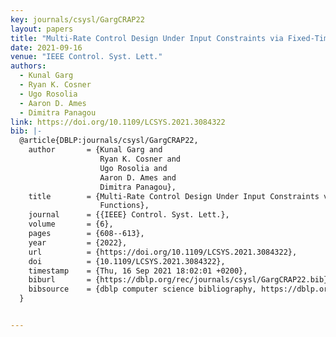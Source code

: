```yaml
---
key: journals/csysl/GargCRAP22
layout: papers
title: "Multi-Rate Control Design Under Input Constraints via Fixed-Time Barrier Functions."
date: 2021-09-16
venue: "IEEE Control. Syst. Lett."
authors:
  - Kunal Garg
  - Ryan K. Cosner
  - Ugo Rosolia
  - Aaron D. Ames
  - Dimitra Panagou
link: https://doi.org/10.1109/LCSYS.2021.3084322
bib: |-
  @article{DBLP:journals/csysl/GargCRAP22,
    author       = {Kunal Garg and
                    Ryan K. Cosner and
                    Ugo Rosolia and
                    Aaron D. Ames and
                    Dimitra Panagou},
    title        = {Multi-Rate Control Design Under Input Constraints via Fixed-Time Barrier
                    Functions},
    journal      = {{IEEE} Control. Syst. Lett.},
    volume       = {6},
    pages        = {608--613},
    year         = {2022},
    url          = {https://doi.org/10.1109/LCSYS.2021.3084322},
    doi          = {10.1109/LCSYS.2021.3084322},
    timestamp    = {Thu, 16 Sep 2021 18:02:01 +0200},
    biburl       = {https://dblp.org/rec/journals/csysl/GargCRAP22.bib},
    bibsource    = {dblp computer science bibliography, https://dblp.org}
  }


---
```

